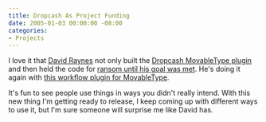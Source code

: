 ```yaml
---
title: Dropcash As Project Funding
date: 2005-01-03 00:00:00 -08:00
categories:
- Projects
---
```


<p>
I love it that <a href="http://www.rayners.org/">David Raynes</a> not only built the <a href="http://www.rayners.org/2004/09/dropcash_plugin.php">Dropcash MovableType plugin</a> and then held the code for <a href="http://www.rayners.org/2004/09/mt_dropcash_plu.php">ransom until his goal was met</a>. He's doing it again with <a href="http://www.rayners.org/2004/12/workflow_05_1.php">this workflow plugin for MovableType</a>.
</p>
<p>
It's fun to see people use things in ways you didn't really intend. With this new thing I'm getting ready to release, I keep coming up with different ways to use it, but I'm sure someone will surprise me like David has.
</p>
